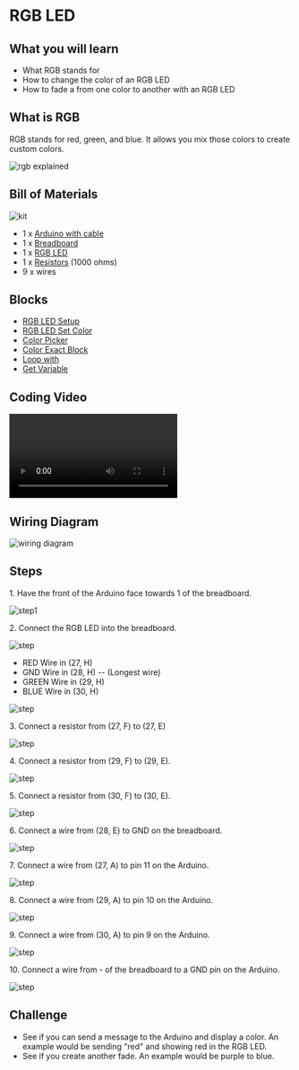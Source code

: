 # RGB LED

## What you will learn

- What RGB stands for
- How to change the color of an RGB LED
- How to fade a from one color to another with an RGB LED

## What is RGB

RGB stands for red, green, and blue.  It allows you mix those colors to create custom colors.

![rgb explained](../assets/rgbled/rgb.gif)

## Bill of Materials

![kit](../assets/rgbled/kit.jpeg)

- 1 x [Arduino with cable](../what-is-an-arduino/)
- 1 x [Breadboard](../../addons#breadboard)
- 1 x [RGB LED](../../addons#rgb-led)
- 1 x [Resistors](../../addons#resistor) (1000 ohms)
- 9 x wires

## Blocks

- [RGB LED Setup](../../blocks#rgb-led-setup)
- [RGB LED Set Color](../../blocks#rgb-set-color)
- [Color Picker](../../blocks#color-picker)
- [Color Exact Block](../../blocks#color-exact)
- [Loop with](../../blocks/#loop-with)
- [Get Variable](../../blocks/#get-variable)

## Coding Video

<video controls >
<source src="https://firebasestorage.googleapis.com/v0/b/inapp-tutorial.appspot.com/o/mgMqiXuPbEdHtr6UoPVbQozFQwD2%2FIqveFJLlpwpp9G5A3bbt%2Fstep_CsWMvxDZLqAA0ExQPkh9.mp4?alt=media&token=130724ff-6e65-4740-a2db-446013a0edd3">
</video>

## Wiring Diagram

![wiring diagram](../assets/rgbled/wiring-diagram.png)


## Steps

1\. Have the front of the Arduino face towards 1 of the breadboard.

![step1](../assets/blink/wiring-first-led/step1.png)

2\. Connect the RGB LED into the breadboard.  

![step](../assets/rgbled/rgb_led.jpg)

- RED Wire in (27, H)
- GND Wire in (28, H) -- (Longest wire)
- GREEN Wire in (29, H)
- BLUE Wire in (30, H)


![step](../assets/rgbled/step2.jpg)

3\. Connect a resistor from (27, F) to (27, E)

![step](../assets/rgbled/step3.jpg)

4\. Connect a resistor from (29, F) to (29, E).

![step](../assets/rgbled/step4.jpg)

5\. Connect a resistor from (30, F) to (30, E).

![step](../assets/rgbled/step5.jpeg)

6\. Connect a wire from (28, E) to GND on the breadboard.

![step](../assets/rgbled/step6.jpg)

7\. Connect a wire from (27, A) to pin 11 on the Arduino.

![step](../assets/rgbled/step7.jpg)

8\. Connect a wire from (29, A) to pin 10 on the Arduino.

![step](../assets/rgbled/step8.jpg)

9\. Connect a wire from (30, A) to pin 9 on the Arduino.

![step](../assets/rgbled/step9.jpg)

10\. Connect a wire from - of the breadboard to a GND pin on the Arduino.

![step](../assets/rgbled/step10.jpg)


## Challenge

- See if you can send a message to the Arduino and display a color.  An example would be sending "red" and showing red in the RGB LED.
- See if you create another fade.  An example would be purple to blue.

